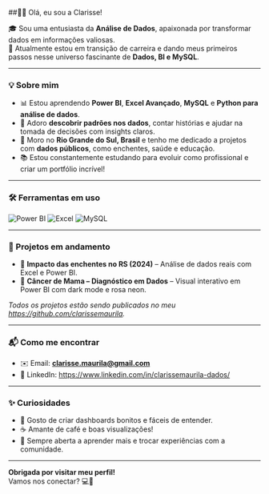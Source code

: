##👋🏾 Olá, eu sou a Clarisse!

🎓 Sou uma entusiasta da **Análise de Dados**, apaixonada por transformar dados em informações valiosas.  
🌱 Atualmente estou em transição de carreira e dando meus primeiros passos nesse universo fascinante de **Dados, BI e MySQL**.

---

### 💡 Sobre mim

- 📊 Estou aprendendo **Power BI**, **Excel Avançado**, **MySQL** e **Python para análise de dados**.
- 🧠 Adoro **descobrir padrões nos dados**, contar histórias e ajudar na tomada de decisões com insights claros.
- 📍 Moro no **Rio Grande do Sul, Brasil** e tenho me dedicado a projetos com **dados públicos**, como enchentes, saúde e educação.
- 📚 Estou constantemente estudando para evoluir como profissional e criar um portfólio incrível!

---

### 🛠️ Ferramentas em uso

![Power BI](https://img.shields.io/badge/Power%20BI-FAAB00?style=for-the-badge&logo=powerbi&logoColor=black)
![Excel](https://img.shields.io/badge/Microsoft%20Excel-217346?style=for-the-badge&logo=microsoft-excel&logoColor=white)
![MySQL](https://img.shields.io/badge/MySQL-4479A1?style=for-the-badge&logo=mysql&logoColor=white)

---

### 🚀 Projetos em andamento

- 📌 **Impacto das enchentes no RS (2024)** – Análise de dados reais com Excel e Power BI.
- 📌 **Câncer de Mama – Diagnóstico em Dados** – Visual interativo em Power BI com dark mode e rosa neon.

*Todos os projetos estão sendo publicados no meu https://github.com/clarissemaurila.*

---

### 📬 Como me encontrar

- ✉️ Email: **clarisse.maurila@gmail.com**
- 💼 LinkedIn: https://www.linkedin.com/in/clarissemaurila-dados/

---

### ✨ Curiosidades

- 🎨 Gosto de criar dashboards bonitos e fáceis de entender.
- ☕ Amante de café e boas visualizações!
- 💬 Sempre aberta a aprender mais e trocar experiências com a comunidade.

---

**Obrigada por visitar meu perfil!**  
Vamos nos conectar? 💻🤝  
